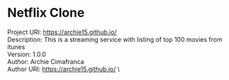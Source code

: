 # Netflix Clone

Project URI: https://archie15.github.io/ \
Description: This is a streaming service with listing of top 100 movies from itunes\
Version: 1.0.0 \
Author:	Archie Cimafranca \
Author URI:	https://archie15.github.io/ \